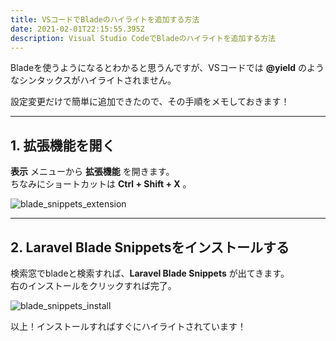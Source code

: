 ```yaml
---
title: VSコードでBladeのハイライトを追加する方法
date: 2021-02-01T22:15:55.395Z
description: Visual Studio CodeでBladeのハイライトを追加する方法
---
```

Bladeを使うようになるとわかると思うんですが、VSコードでは **@yield** のようなシンタックスがハイライトされません。

設定変更だけで簡単に追加できたので、その手順をメモしておきます！

- - -

## 1. 拡張機能を開く

**表示** メニューから **拡張機能** を開きます。\
ちなみにショートカットは **Ctrl + Shift + X** 。

![blade_snippets_extension](/img/blade_snippets_1.png "blade_snippets_1")

- - -

## 2. Laravel Blade Snippetsをインストールする

検索窓でbladeと検索すれば、**Laravel Blade Snippets** が出てきます。\
右のインストールをクリックすれば完了。

![blade_snippets_install](/img/blade_snippets_2.png "blade_snippets_2")

以上！インストールすればすぐにハイライトされています！